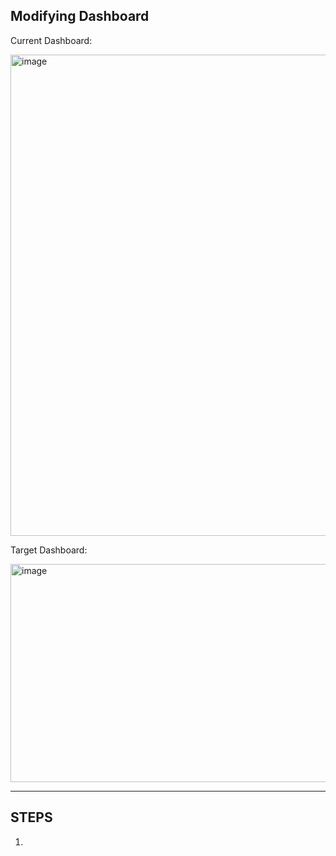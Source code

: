 Modifying Dashboard
------------------------------------
 Current Dashboard:
    
<img width="1660" height="770" alt="image" src="https://github.com/user-attachments/assets/c4156fb2-2cd1-4796-ac38-0e4cbf6c916a" />

Target Dashboard:
    
<img width="847" height="349" alt="image" src="https://github.com/user-attachments/assets/f8f0b245-0936-4402-b7e3-c1fb1d70ff0d" />


--------------------------
STEPS
------------------------------
1. 

